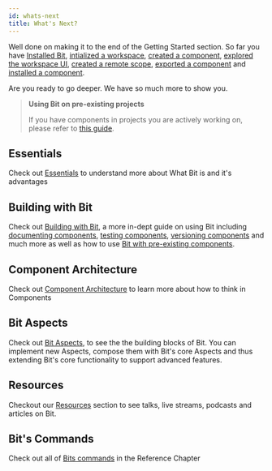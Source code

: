 ```yaml
---
id: whats-next
title: What's Next?
---
```


Well done on making it to the end of the Getting Started section. So far you have [Installed Bit](installing-bit), [intialized a workspace](initializing-workspace), [created a component](creating-components), [explored the workspace UI](workspace-ui), [created a remote scope](creating-components), [exported a component](exporting-components) and [installed a component](installing-components).

Are you ready to go deeper. We have so much more to show you.

> **Using Bit on pre-existing projects**
> 
> If you have components in projects you are actively working on, please refer to [this guide](building-with-bit/pre-existing-components).

## Essentials

Check out [Essentials](/essentials/what-is-bit) to understand more about What Bit is and it's advantages

## Building with Bit

Check out [Building with Bit](/building-with-bit/workspace), a more in-dept guide on using Bit including [documenting components](/building-with-bit/documenting-components), [testing components](/building-with-bit/testing-components), [versioning components](/building-with-bit/versioning-components) and much more as well as how to use [Bit with pre-existing components](/building-with-bit/pre-existing-components).

## Component Architecture

Check out [Component Architecture](/component-architecture/thinking-in-components) to learn more about how to think in Components

## Bit Aspects

Check out [Bit Aspects](/aspects/aspects-overview), to see the  the building blocks of Bit. You can implement new Aspects, compose them with Bit's core Aspects and thus extending Bit's core functionality to support advanced features.

## Resources

Checkout our [Resources](/resources/conference-talks) section to see talks, live streams, podcasts and articles on Bit.

## Bit's Commands

Check out all of [Bits commands](/reference/commands) in the Reference Chapter

<!-- ## Tutorials

Want to see a demo project on how we use React hooks in a Bit. Check out our [Tech Jokes Tutorial](/tutorials/react/tech-jokes/03-install-bit). -->
